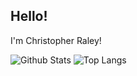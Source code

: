 ## Hello!

I'm Christopher Raley!

![Github Stats](https://github-readme-stats.vercel.app/api?username=raleycs&count_private=true&show_icons=true&include_all_commits=true)
![Top Langs](https://github-readme-stats.vercel.app/api/top-langs/?username=raleycs&hide=TeX&layout=compact)
